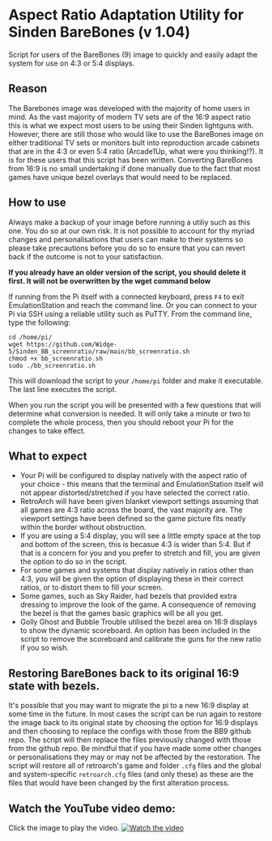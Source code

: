 # Aspect Ratio Adaptation Utility for Sinden BareBones (v 1.04)
Script for users of the BareBones (9) image to quickly and easily adapt the system for use on 4:3 or 5:4 displays.

## Reason
The Barebones image was developed with the majority of home users in mind. As the vast majority of modern TV sets are of the 16:9 aspect ratio this is what we expect most users to be using their Sinden lightguns with.
However, there are still those who would like to use the BareBones image on either traditional TV sets or monitors bult into reproduction arcade cabinets that are in the 4:3 or even 5:4 ratio (Arcade1Up, what were you thinking!?).
It is for these users that this script has been written.  Converting BareBones from 16:9 is no small undertaking if done manually due to the fact that most games have unique bezel overlays that would need to be replaced.

## How to use
Always make a backup of your image before running a utiliy such as this one.  You do so at our own risk.  It is not possible to account for thy myriad changes and personalisations that users can make to their systems so please take precautions before you do so to ensure that you can revert back if the outcome is not to your satisfaction.

**If you already have an older version of the script, you should delete it first. It will not be overwritten by the wget command below**

If running from the Pi itself with a connected keyboard, press `F4` to exit EmulationStation and reach the command line.
Or you can connect to your Pi via SSH using a reliable utility such as PuTTY.
From the command line, type the following:
```
cd /home/pi/
wget https://github.com/Widge-5/Sinden_BB_screenratio/raw/main/bb_screenratio.sh
chmod +x bb_screenratio.sh
sudo ./bb_screenratio.sh
```
This will download the script to your `/home/pi` folder and make it executable. The last line executes the script.

When you run the script you will be presented with a few questions that will determine what conversion is needed.
It will only take a minute or two to complete the whole process, then you should reboot your Pi for the changes to take effect.

## What to expect
- Your Pi will be configured to display natively with the aspect ratio of your choice - this means that the terminal and EmulationStation itself will not appear distorted/stretched if you have selected the correct ratio.
- RetroArch will have been given blanket viewport settings assuming that all games are 4:3 ratio across the board, the vast majority are. The viewport settings have been defined so the game picture fits neatly within the border without obstruction.
- If you are using a 5:4 display, you will see a little empty space at the top and bottom of the screen, this is becasue 4:3 is wider than 5:4. But if that is a concern for you and you prefer to stretch and fill, you are given the option to do so in the script.
- For some games and systems that display natively in ratios other than 4:3, you will be given the option of displaying these in their correct ratios, or to distort them to fill your screen.
- Some games, such as Sky Raider, had bezels that provided extra dressing to improve the look of the game.  A consequence of removing the bezel is that the games basic graphics will be all you get.
- Golly Ghost and Bubble Trouble utilised the bezel area on 16:9 displays to show the dynamic scoreboard. An option has been included in the script to remove the scoreboard and calibrate the guns for the new ratio if you so wish.

## Restoring BareBones back to its original 16:9 state with bezels.
It's possible that you may want to migrate the pi to a new 16:9 display at some time in the future.
In most cases the script can be run again to restore the image back to its original state by choosing the option for 16:9 displays and then choosing to replace the configs with those from the BB9 github repo.
The script will then replace the files previously changed with those from the github repo.  Be mindful that if you have made some other changes or personalisations they may or may not be affected by the restoration.  The script will restore all of retroarch's game and folder `.cfg` files and the global and system-specific `retroarch.cfg` files (and only these) as these are the files that would have been changed by the first alteration process.

## Watch the YouTube video demo:
Click the image to play the video.
[![Watch the video](https://img.youtube.com/vi/nP4XE7SBvWA/maxresdefault.jpg)](https://youtu.be/nP4XE7SBvWA)
